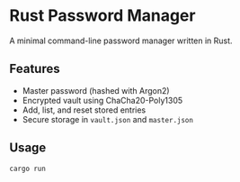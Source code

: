 # Rust Password Manager

A minimal command-line password manager written in Rust.

## Features

- Master password (hashed with Argon2)
- Encrypted vault using ChaCha20-Poly1305
- Add, list, and reset stored entries
- Secure storage in `vault.json` and `master.json`

## Usage

```bash
cargo run

